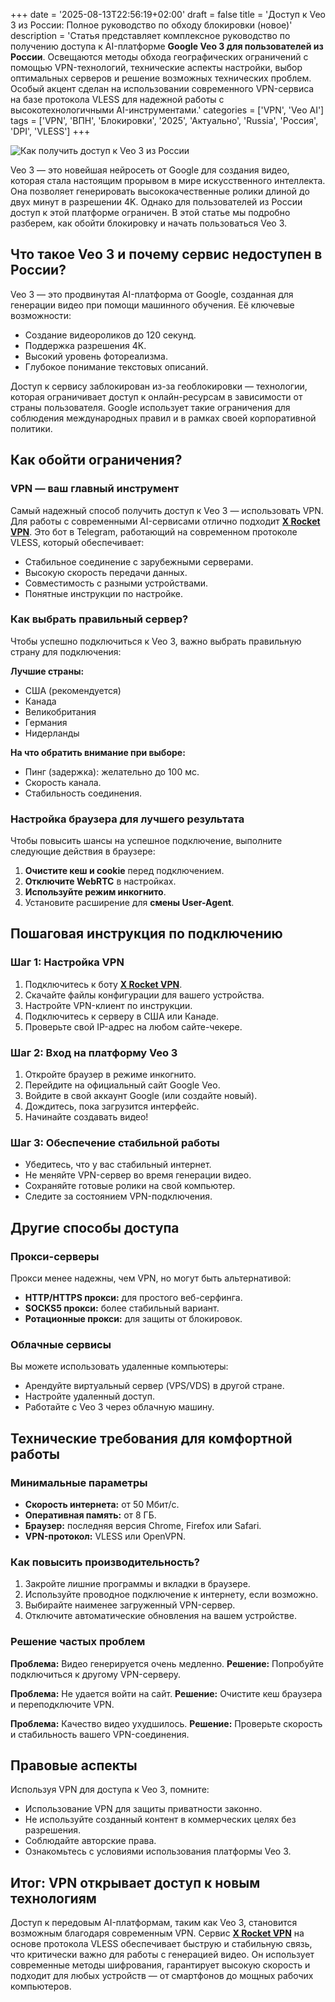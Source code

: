 +++
date = '2025-08-13T22:56:19+02:00'
draft = false
title = 'Доступ к Veo 3 из России: Полное руководство по обходу блокировки (новое)'
description = 'Статья представляет комплексное руководство по получению доступа к AI-платформе **Google Veo 3 для пользователей из России**. Освещаются методы обхода географических ограничений с помощью VPN-технологий, технические аспекты настройки, выбор оптимальных серверов и решение возможных технических проблем. Особый акцент сделан на использовании современного VPN-сервиса на базе протокола VLESS для надежной работы с высокотехнологичными AI-инструментами.'
categories = ['VPN', 'Veo AI']
tags = ['VPN', 'ВПН', 'Блокировки', '2025', 'Актуально', 'Russia', 'Россия', 'DPI', 'VLESS']
+++

![Как получить доступ к Veo 3 из России](https://ladyfly-content.fra1.cdn.digitaloceanspaces.com/BE9AFE77-9825-4CF1-8C9D-5BD241A28D55.jpeg)

Veo 3 — это новейшая нейросеть от Google для создания видео, которая стала настоящим прорывом в мире искусственного интеллекта. Она позволяет генерировать высококачественные ролики длиной до двух минут в разрешении 4K. Однако для пользователей из России доступ к этой платформе ограничен. В этой статье мы подробно разберем, как обойти блокировку и начать пользоваться Veo 3.

## Что такое Veo 3 и почему сервис недоступен в России?

Veo 3 — это продвинутая AI-платформа от Google, созданная для генерации видео при помощи машинного обучения. Её ключевые возможности:

- Создание видеороликов до 120 секунд.
- Поддержка разрешения 4K.
- Высокий уровень фотореализма.
- Глубокое понимание текстовых описаний.

Доступ к сервису заблокирован из-за геоблокировки — технологии, которая ограничивает доступ к онлайн-ресурсам в зависимости от страны пользователя. Google использует такие ограничения для соблюдения международных правил и в рамках своей корпоративной политики.

## Как обойти ограничения?

### VPN — ваш главный инструмент

Самый надежный способ получить доступ к Veo 3 — использовать VPN. Для работы с современными AI-сервисами отлично подходит **[X Rocket VPN](https://t.me/X_Rocket_VPN_bot?start=ref-b-9)**. Это бот в Telegram, работающий на современном протоколе VLESS, который обеспечивает:

- Стабильное соединение с зарубежными серверами.
- Высокую скорость передачи данных.
- Совместимость с разными устройствами.
- Понятные инструкции по настройке.

### Как выбрать правильный сервер?

Чтобы успешно подключиться к Veo 3, важно выбрать правильную страну для подключения:

**Лучшие страны:**
- США (рекомендуется)
- Канада
- Великобритания
- Германия
- Нидерланды

**На что обратить внимание при выборе:**
- Пинг (задержка): желательно до 100 мс.
- Скорость канала.
- Стабильность соединения.

### Настройка браузера для лучшего результата

Чтобы повысить шансы на успешное подключение, выполните следующие действия в браузере:

1.  **Очистите кеш и cookie** перед подключением.
2.  **Отключите WebRTC** в настройках.
3.  **Используйте режим инкогнито**.
4.  Установите расширение для **смены User-Agent**.

## Пошаговая инструкция по подключению

### Шаг 1: Настройка VPN

1.  Подключитесь к боту **[X Rocket VPN](https://t.me/X_Rocket_VPN_bot?start=ref-b-9)**.
2.  Скачайте файлы конфигурации для вашего устройства.
3.  Настройте VPN-клиент по инструкции.
4.  Подключитесь к серверу в США или Канаде.
5.  Проверьте свой IP-адрес на любом сайте-чекере.

### Шаг 2: Вход на платформу Veo 3

1.  Откройте браузер в режиме инкогнито.
2.  Перейдите на официальный сайт Google Veo.
3.  Войдите в свой аккаунт Google (или создайте новый).
4.  Дождитесь, пока загрузится интерфейс.
5.  Начинайте создавать видео!

### Шаг 3: Обеспечение стабильной работы

-   Убедитесь, что у вас стабильный интернет.
-   Не меняйте VPN-сервер во время генерации видео.
-   Сохраняйте готовые ролики на свой компьютер.
-   Следите за состоянием VPN-подключения.

## Другие способы доступа

### Прокси-серверы

Прокси менее надежны, чем VPN, но могут быть альтернативой:

-   **HTTP/HTTPS прокси:** для простого веб-серфинга.
-   **SOCKS5 прокси:** более стабильный вариант.
-   **Ротационные прокси:** для защиты от блокировок.

### Облачные сервисы

Вы можете использовать удаленные компьютеры:

-   Арендуйте виртуальный сервер (VPS/VDS) в другой стране.
-   Настройте удаленный доступ.
-   Работайте с Veo 3 через облачную машину.

## Технические требования для комфортной работы

### Минимальные параметры

-   **Скорость интернета:** от 50 Мбит/с.
-   **Оперативная память:** от 8 ГБ.
-   **Браузер:** последняя версия Chrome, Firefox или Safari.
-   **VPN-протокол:** VLESS или OpenVPN.

### Как повысить производительность?

1.  Закройте лишние программы и вкладки в браузере.
2.  Используйте проводное подключение к интернету, если возможно.
3.  Выбирайте наименее загруженный VPN-сервер.
4.  Отключите автоматические обновления на вашем устройстве.

### Решение частых проблем

**Проблема:** Видео генерируется очень медленно.
**Решение:** Попробуйте подключиться к другому VPN-серверу.

**Проблема:** Не удается войти на сайт.
**Решение:** Очистите кеш браузера и переподключите VPN.

**Проблема:** Качество видео ухудшилось.
**Решение:** Проверьте скорость и стабильность вашего VPN-соединения.

## Правовые аспекты

Используя VPN для доступа к Veo 3, помните:

-   Использование VPN для защиты приватности законно.
-   Не используйте созданный контент в коммерческих целях без разрешения.
-   Соблюдайте авторские права.
-   Ознакомьтесь с условиями использования платформы Veo 3.

## Итог: VPN открывает доступ к новым технологиям

Доступ к передовым AI-платформам, таким как Veo 3, становится возможным благодаря современным VPN. Сервис **[X Rocket VPN](https://t.me/X_Rocket_VPN_bot?start=ref-b-9)** на основе протокола VLESS обеспечивает быструю и стабильную связь, что критически важно для работы с генерацией видео. Он использует современные методы шифрования, гарантирует высокую скорость и подходит для любых устройств — от смартфонов до мощных рабочих компьютеров.